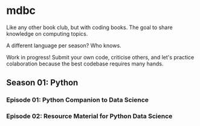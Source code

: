 # mdbc
Like any other book club, but with coding books. The goal to share knowledge on computing topics.

A different language per season? Who knows.

Work in progress! Submit your own code, criticise others, and let's practice colaboration because the best codebase requires many hands.

## Season 01: Python

### Episode 01: Python Companion to Data Science

### Episode 02: Resource Material for Python Data Science


